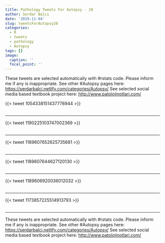 ```yaml
---
title: Pathology Tweets For Autopsy - 20
author: Serdar Balci
date: '2019-11-04'
slug: tweetsForAutopsy20
categories:
  - R
  - tweets
  - pathology
  - Autopsy
tags: []
image:
  caption: ''
  focal_point: ''
---
```



These tweets are selected automatically with #rstats code. Please inform me if any is inappropriate.
See other #Autopsy pages here: https://serdarbalci.netlify.com/categories/Autopsy/ 
See selected social media based textbook project here: http://www.patolojinotlari.com/

{{< tweet 1054338151437778944 >}}
<br>
<br>
<hr>
{{< tweet 1190225103747002369 >}}
<br>
<br>
<hr>
{{< tweet 1189607652625735681 >}}
<br>
<br>
<hr>
{{< tweet 1189607644627120130 >}}
<br>
<br>
<hr>
{{< tweet 1189606920036012032 >}}
<br>
<br>
<hr>
{{< tweet 1173857225514913793 >}}
<br>
<br>
<hr>


These tweets are selected automatically with #rstats code. Please inform me if any is inappropriate.
See other #Autopsy pages here: https://serdarbalci.netlify.com/categories/Autopsy/ 
See selected social media based textbook project here: http://www.patolojinotlari.com/
